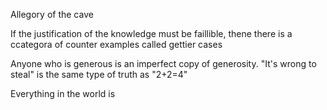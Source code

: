 Allegory of the cave

If the justification of the knowledge must be faillible, thene there is a ccategora of counter examples called gettier cases

Anyone who is generous is an imperfect copy of generosity. "It's wrong to steal" is the same type of truth as "2+2=4"

Everything in the world is